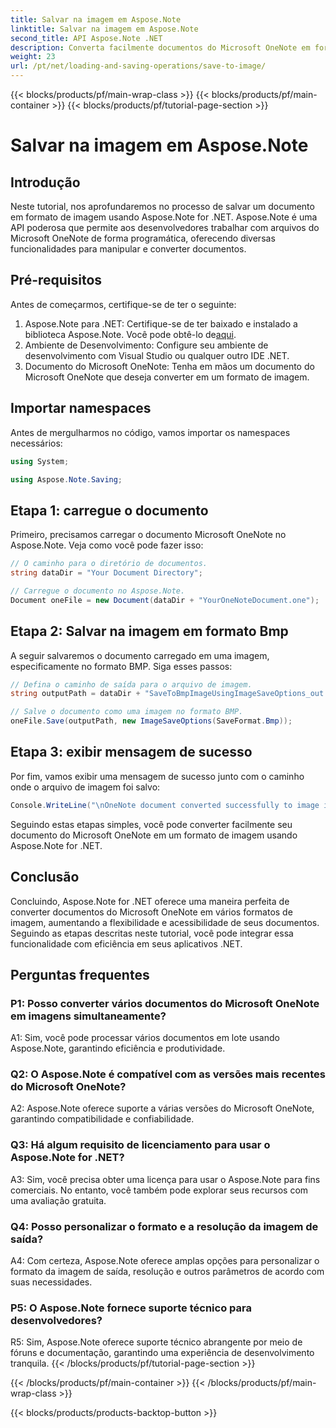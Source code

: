 ```yaml
---
title: Salvar na imagem em Aspose.Note
linktitle: Salvar na imagem em Aspose.Note
second_title: API Aspose.Note .NET
description: Converta facilmente documentos do Microsoft OneNote em formato de imagem em BMP com Aspose.Note para .NET. Integração perfeita, etapas fáceis e funcionalidade robusta.
weight: 23
url: /pt/net/loading-and-saving-operations/save-to-image/
---
```


{{< blocks/products/pf/main-wrap-class >}}
{{< blocks/products/pf/main-container >}}
{{< blocks/products/pf/tutorial-page-section >}}

# Salvar na imagem em Aspose.Note

## Introdução

Neste tutorial, nos aprofundaremos no processo de salvar um documento em formato de imagem usando Aspose.Note for .NET. Aspose.Note é uma API poderosa que permite aos desenvolvedores trabalhar com arquivos do Microsoft OneNote de forma programática, oferecendo diversas funcionalidades para manipular e converter documentos.

## Pré-requisitos

Antes de começarmos, certifique-se de ter o seguinte:

1.  Aspose.Note para .NET: Certifique-se de ter baixado e instalado a biblioteca Aspose.Note. Você pode obtê-lo de[aqui](https://releases.aspose.com/note/net/).
2. Ambiente de Desenvolvimento: Configure seu ambiente de desenvolvimento com Visual Studio ou qualquer outro IDE .NET.
3. Documento do Microsoft OneNote: Tenha em mãos um documento do Microsoft OneNote que deseja converter em um formato de imagem.

## Importar namespaces

Antes de mergulharmos no código, vamos importar os namespaces necessários:

```csharp
using System;

using Aspose.Note.Saving;
```

## Etapa 1: carregue o documento

Primeiro, precisamos carregar o documento Microsoft OneNote no Aspose.Note. Veja como você pode fazer isso:

```csharp
// O caminho para o diretório de documentos.
string dataDir = "Your Document Directory";

// Carregue o documento no Aspose.Note.
Document oneFile = new Document(dataDir + "YourOneNoteDocument.one");
```

## Etapa 2: Salvar na imagem em formato Bmp

A seguir salvaremos o documento carregado em uma imagem, especificamente no formato BMP. Siga esses passos:

```csharp
// Defina o caminho de saída para o arquivo de imagem.
string outputPath = dataDir + "SaveToBmpImageUsingImageSaveOptions_out.bmp";

// Salve o documento como uma imagem no formato BMP.
oneFile.Save(outputPath, new ImageSaveOptions(SaveFormat.Bmp));
```

## Etapa 3: exibir mensagem de sucesso

Por fim, vamos exibir uma mensagem de sucesso junto com o caminho onde o arquivo de imagem foi salvo:

```csharp
Console.WriteLine("\nOneNote document converted successfully to image in BMP format.\nFile saved at " + outputPath);
```

Seguindo estas etapas simples, você pode converter facilmente seu documento do Microsoft OneNote em um formato de imagem usando Aspose.Note for .NET.

## Conclusão

Concluindo, Aspose.Note for .NET oferece uma maneira perfeita de converter documentos do Microsoft OneNote em vários formatos de imagem, aumentando a flexibilidade e acessibilidade de seus documentos. Seguindo as etapas descritas neste tutorial, você pode integrar essa funcionalidade com eficiência em seus aplicativos .NET.

## Perguntas frequentes

### P1: Posso converter vários documentos do Microsoft OneNote em imagens simultaneamente?

A1: Sim, você pode processar vários documentos em lote usando Aspose.Note, garantindo eficiência e produtividade.

### Q2: O Aspose.Note é compatível com as versões mais recentes do Microsoft OneNote?

A2: Aspose.Note oferece suporte a várias versões do Microsoft OneNote, garantindo compatibilidade e confiabilidade.

### Q3: Há algum requisito de licenciamento para usar o Aspose.Note for .NET?

A3: Sim, você precisa obter uma licença para usar o Aspose.Note para fins comerciais. No entanto, você também pode explorar seus recursos com uma avaliação gratuita.

### Q4: Posso personalizar o formato e a resolução da imagem de saída?

A4: Com certeza, Aspose.Note oferece amplas opções para personalizar o formato da imagem de saída, resolução e outros parâmetros de acordo com suas necessidades.

### P5: O Aspose.Note fornece suporte técnico para desenvolvedores?

R5: Sim, Aspose.Note oferece suporte técnico abrangente por meio de fóruns e documentação, garantindo uma experiência de desenvolvimento tranquila.
{{< /blocks/products/pf/tutorial-page-section >}}

{{< /blocks/products/pf/main-container >}}
{{< /blocks/products/pf/main-wrap-class >}}

{{< blocks/products/products-backtop-button >}}
